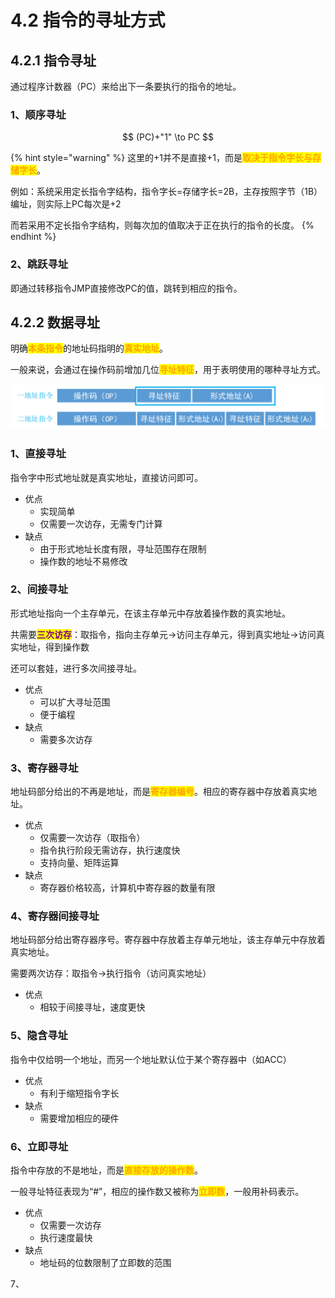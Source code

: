 # 4.2 指令的寻址方式

## 4.2.1 指令寻址

通过程序计数器（PC）来给出下一条要执行的指令的地址。

### 1、顺序寻址

$$
(PC)+"1" \to PC
$$

{% hint style="warning" %}
这里的+1并不是直接+1，而是<mark style="color:orange;">**取决于指令字长与存储字长**</mark>。

例如：系统采用定长指令字结构，指令字长=存储字长=2B，主存按照字节（1B）编址，则实际上PC每次是+2

而若采用不定长指令字结构，则每次加的值取决于正在执行的指令的长度。
{% endhint %}

### 2、跳跃寻址

即通过转移指令JMP直接修改PC的值，跳转到相应的指令。

## 4.2.2 数据寻址

明确<mark style="color:orange;">**本条指令**</mark>的地址码指明的<mark style="color:orange;">**真实地址**</mark>。

一般来说，会通过在操作码前增加几位<mark style="color:orange;">**寻址特征**</mark>，用于表明使用的哪种寻址方式。

![](../.gitbook/assets/寻址特征.png)

### 1、直接寻址

 指令字中形式地址就是真实地址，直接访问即可。

* 优点
  * 实现简单
  * 仅需要一次访存，无需专门计算
* 缺点
  * 由于形式地址长度有限，寻址范围存在限制
  * 操作数的地址不易修改

### 2、间接寻址

形式地址指向一个主存单元，在该主存单元中存放着操作数的真实地址。

共需要<mark style="color:purple;">**三次访存**</mark>：取指令，指向主存单元→访问主存单元，得到真实地址→访问真实地址，得到操作数

还可以套娃，进行多次间接寻址。

* 优点
  * 可以扩大寻址范围
  * 便于编程
* 缺点
  * 需要多次访存

### 3、寄存器寻址

地址码部分给出的不再是地址，而是<mark style="color:orange;">**寄存器编号**</mark>。相应的寄存器中存放着真实地址。

* 优点
  * 仅需要一次访存（取指令）
  * 指令执行阶段无需访存，执行速度快
  * 支持向量、矩阵运算
* 缺点
  * 寄存器价格较高，计算机中寄存器的数量有限

### 4、寄存器间接寻址

地址码部分给出寄存器序号。寄存器中存放着主存单元地址，该主存单元中存放着真实地址。

需要两次访存：取指令→执行指令（访问真实地址）

* 优点
  * 相较于间接寻址，速度更快

### 5、隐含寻址

指令中仅给明一个地址，而另一个地址默认位于某个寄存器中（如ACC）

* 优点
  * 有利于缩短指令字长
* 缺点
  * 需要增加相应的硬件

### 6、立即寻址

指令中存放的不是地址，而是<mark style="color:orange;">**直接存放的操作数**</mark>。

一般寻址特征表现为“#”，相应的操作数又被称为<mark style="color:orange;">**立即数**</mark>，一般用补码表示。

* 优点
  * 仅需要一次访存
  * 执行速度最快
* 缺点
  * 地址码的位数限制了立即数的范围

7、
